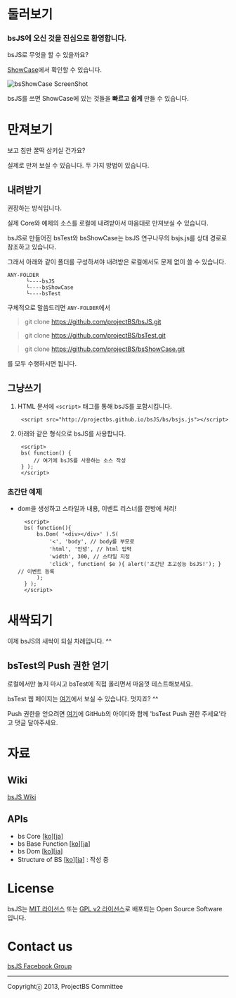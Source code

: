 # 둘러보기

### bsJS에 오신 것을 진심으로 환영합니다.

bsJS로 무엇을 할 수 있을까요?

<a href='http://projectbs.github.io/bsShowCase/' target='_blank'>ShowCase</a>에서 확인할 수 있습니다.

![bsShowCase ScreenShot](http://i.imgur.com/07Yf9kx.png)

bsJS를 쓰면 ShowCase에 있는 것들을  **빠르고** **쉽게** 만들 수 있습니다.

# 만져보기

보고 침만 꿀떡 삼키실 건가요?

실제로 만져 보실 수 있습니다. 두 가지 방법이 있습니다.

## 내려받기

권장하는 방식입니다. 

실제 Core와 예제의 소스를 로컬에 내려받아서 마음대로 만져보실 수 있습니다.

bsJS로 만들어진 bsTest와 bsShowCase는 bsJS 연구나무의 bsjs.js를 상대 경로로 참조하고 있습니다.

그래서 아래와 같이 폴더를 구성하셔야 내려받은 로컬에서도 문제 없이 쓸 수 있습니다. 

    ANY-FOLDER
          └----bsJS           
          └----bsShowCase
          └----bsTest

구체적으로 말씀드리면 `ANY-FOLDER`에서 

>git clone https://github.com/projectBS/bsJS.git

>git clone https://github.com/projectBS/bsTest.git

>git clone https://github.com/projectBS/bsShowCase.git

를 모두 수행하시면 됩니다.

## 그냥쓰기

1. HTML 문서에 `<script>` 태그를 통해 bsJS를 포함시킵니다.

        <script src="http://projectbs.github.io/bsJS/bs/bsjs.js"></script>

2. 아래와 같은 형식으로 bsJS를 사용합니다.

        <script>
        bs( function() {
            // 여기에 bsJS를 사용하는 소스 작성
        } );
        </script>

### 초간단 예제

- dom을 생성하고 스타일과 내용, 이벤트 리스너를 한방에 처리!

        <script>
        bs( function(){
            bs.Dom( '<div></div>' ).S( 
                '<', 'body', // body를 부모로
                'html', '안녕', // html 입력
                'width', 300, // 스타일 지정
                'click', function( $e ){ alert('초간단 초고성능 bsJS!'); } // 이벤트 등록
            );
        } );
        </script>


# 새싹되기

이제 bsJS의 새싹이 되실 차례입니다. ^^

## bsTest의 Push 권한 얻기

로컬에서만 놀지 마시고 bsTest에 직접 올리면서 마음껏 테스트해보세요.

bsTest 웹 페이지는 <a href='http://projectbs.github.io/bsTest/test/' target='_blank'>여기</a>에서 보실 수 있습니다. 멋지죠? ^^

Push 권한을 얻으려면 <a href='https://www.facebook.com/photo.php?fbid=828142343867893' target='_blank'>여기</a>에 GitHub의 아이디와 함께 'bsTest Push 권한 주세요'라고 댓글 달아주세요.

# 자료

## Wiki

<a href='https://github.com/projectBS/bsJS/wiki' target='_blank'>bsJS Wiki</a>

## APIs

- bs Core [<a href='https://github.com/projectBS/bsJS/wiki/doc1-core' target='_blank'>ko</a>][<a href='https://github.com/projectBS/bsJS/wiki/doc1-core-ja' target='_blank'>ja</a>]
- bs Base Function [<a href='https://github.com/projectBS/bsJS/wiki/doc2-base-function' target='_blank'>ko</a>][<a href='https://github.com/projectBS/bsJS/wiki/doc2-base-function-ja' target='_blank'>ja</a>]
- bs Dom [<a href='https://github.com/projectBS/bsJS/wiki/doc3-Dom' target='_blank'>ko</a>][<a href='https://github.com/projectBS/bsJS/wiki/doc3-Dom-ja' target='_blank'>ja</a>]
- Structure of BS [<a href='https://github.com/projectBS/bsJS/wiki/Structure-of-BS' target='_blank'>ko</a>][<a href='https://github.com/projectBS/bsJS/wiki/Structure-of-BS-ja' target='_blank'>ja</a>] : 작성 중

<a href='' target='_blank'></a>

 
# License

bsJS는 <a href='http://opensource.org/licenses/MIT' target='_blank'>MIT 라이선스</a> 또는 <a href='http://www.gnu.org/licenses/gpl-2.0.html' target='_blank'>GPL v2 라이선스</a>로 배포되는 Open Source Software 입니다.

# Contact us

<a href='https://www.facebook.com/groups/bs5js/' target='_blank'>bsJS Facebook Group</a>



----------
Copyrightⓒ 2013, ProjectBS Committee
